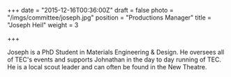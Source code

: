 +++
date = "2015-12-16T00:36:00Z"
draft = false
photo = "/imgs/committee/joseph.jpg"
position = "Productions Manager"
title = "Joseph Heil"
weight = 3

+++

Joseph is a PhD Student in Materials Engineering & Design. He oversees all of TEC's events and supports Johnathan in the day to day running of TEC.
He is a local scout leader and can often be found in the New Theatre.
